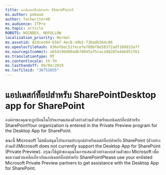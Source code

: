 ```yaml
---
title: แอปเดสก์ท็อปสำหรับ SharePoint
ms.author: pebaum
author: Techwriter40
ms.audience: ITPro
ms.topic: article
ROBOTS: NOINDEX, NOFOLLOW
localization_priority: Normal
ms.assetid: 82dcee94-656f-4ec8-a9b2-730adb564c06
ms.openlocfilehash: 036efbec52fecefe709bf8e50372adf380933a7f
ms.sourcegitcommit: a65d196d00adb70045af5caca9828fe44b951f61
ms.translationtype: MT
ms.contentlocale: th-TH
ms.lasthandoff: 09/04/2019
ms.locfileid: "36751655"
---
```

# <a name="desktop-app-for-sharepoint"></a><span data-ttu-id="a17b4-102">แอปเดสก์ท็อปสำหรับ SharePoint</span><span class="sxs-lookup"><span data-stu-id="a17b4-102">Desktop app for SharePoint</span></span>

<span data-ttu-id="a17b4-103">องค์กรของคุณจะถูกป้อนในโปรแกรมแสดงตัวอย่างส่วนตัวสำหรับแอปเดสก์ท็อปสำหรับ SharePoint</span><span class="sxs-lookup"><span data-stu-id="a17b4-103">Your organization is entered in the Private Preview program for the Desktop App for SharePoint.</span></span>

<span data-ttu-id="a17b4-104">ขณะนี้ Microsoft ไม่สนับสนุนโปรแกรมประยุกต์สำหรับเดสก์ท็อปสำหรับ SharePoint (ตัวอย่างส่วนตัว)</span><span class="sxs-lookup"><span data-stu-id="a17b4-104">Microsoft does not currently support the Desktop App for SharePoint (Private Preview).</span></span> <span data-ttu-id="a17b4-105">กรุณาใช้คู่ค้าของคุณในการแสดงตัวอย่างแบบส่วนตัวของ Microsoft เพื่อขอความช่วยเหลือเกี่ยวกับแอปเดสก์ท็อปสำหรับ SharePoint</span><span class="sxs-lookup"><span data-stu-id="a17b4-105">Please use your enlisted Microsoft Private Preview partners to get assistance with the Desktop App for SharePoint.</span></span>

